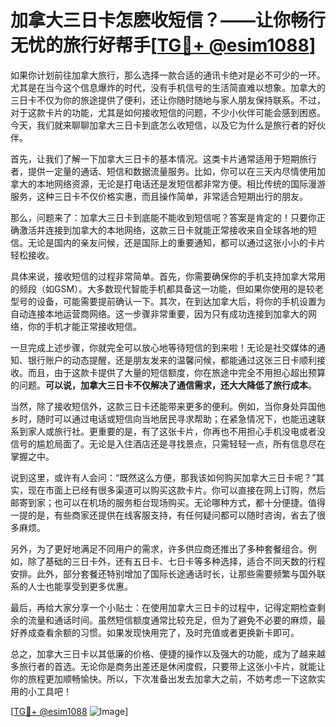 # 加拿大三日卡怎麽收短信？——让你畅行无忧的旅行好帮手[[TG💪+ @esim1088](https://t.me/s/esim1088)]

如果你计划前往加拿大旅行，那么选择一款合适的通讯卡绝对是必不可少的一环。尤其是在当今这个信息爆炸的时代，没有手机信号的生活简直难以想象。加拿大的三日卡不仅为你的旅途提供了便利，还让你随时随地与家人朋友保持联系。不过，对于这款卡片的功能，尤其是如何接收短信的问题，不少小伙伴可能会感到困惑。今天，我们就来聊聊加拿大三日卡到底怎么收短信，以及它为什么是旅行者的好伙伴。

首先，让我们了解一下加拿大三日卡的基本情况。这类卡片通常适用于短期旅行者，提供一定量的通话、短信和数据流量服务。比如，你可以在三天内尽情使用加拿大的本地网络资源，无论是打电话还是发短信都非常方便。相比传统的国际漫游服务，这种三日卡不仅价格实惠，而且操作简单，非常适合短期出行的朋友。

那么，问题来了：加拿大三日卡到底能不能收到短信呢？答案是肯定的！只要你正确激活并连接到加拿大的本地网络，这款三日卡就能正常接收来自全球各地的短信。无论是国内的亲友问候，还是国际上的重要通知，都可以通过这张小小的卡片轻松接收。

具体来说，接收短信的过程非常简单。首先，你需要确保你的手机支持加拿大常用的频段（如GSM）。大多数现代智能手机都具备这一功能，但如果你使用的是较老型号的设备，可能需要提前确认一下。其次，在到达加拿大后，将你的手机设置为自动连接本地运营商网络。这一步骤非常重要，因为只有成功连接到加拿大的网络，你的手机才能正常接收短信。

一旦完成上述步骤，你就完全可以放心地等待短信的到来啦！无论是社交媒体的通知、银行账户的动态提醒，还是朋友发来的温馨问候，都能通过这张三日卡顺利接收。而且，由于这款卡提供了大量的短信额度，你在旅途中完全不用担心超出预算的问题。**可以说，加拿大三日卡不仅解决了通信需求，还大大降低了旅行成本**。

当然，除了接收短信外，这款三日卡还能带来更多的便利。例如，当你身处异国他乡时，随时可以通过电话或短信向当地居民寻求帮助；在紧急情况下，也能迅速联系到家人或旅行社。更重要的是，有了这张卡片，你再也不用担心手机没电或者没信号的尴尬局面了。无论是入住酒店还是寻找景点，只需轻轻一点，所有信息尽在掌握之中。

说到这里，或许有人会问：“既然这么方便，那我该如何购买加拿大三日卡呢？”其实，现在市面上已经有很多渠道可以购买这款卡片。你可以直接在网上订购，然后邮寄到家；也可以在机场的服务柜台现场购买。无论哪种方式，都十分便捷。值得一提的是，有些商家还提供在线客服支持，有任何疑问都可以随时咨询，省去了很多麻烦。

另外，为了更好地满足不同用户的需求，许多供应商还推出了多种套餐组合。例如，除了基础的三日卡外，还有五日卡、七日卡等多种选择，适合不同天数的行程安排。此外，部分套餐还特别增加了国际长途通话时长，让那些需要频繁与国外联系的人士也能享受到更多优惠。

最后，再给大家分享一个小贴士：在使用加拿大三日卡的过程中，记得定期检查剩余的流量和通话时间。虽然短信额度通常比较充足，但为了避免不必要的麻烦，最好养成查看余额的习惯。如果发现快用完了，及时充值或者更换新卡即可。

总之，加拿大三日卡以其低廉的价格、便捷的操作以及强大的功能，成为了越来越多旅行者的首选。无论你是商务出差还是休闲度假，只要带上这张小卡片，就能让你的旅程更加顺畅愉快。所以，下次准备出发去加拿大之前，不妨考虑一下这款实用的小工具吧！

[[TG💪+ @esim1088](https://t.me/s/esim1088) ![Image](https://i.postimg.cc/4NQfJmqS/Snipaste-2025-05-13-00-14-12.png)]
